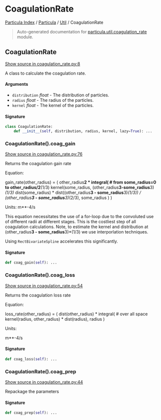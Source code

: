 # CoagulationRate

[Particula Index](../../README.md#particula-index) / [Particula](../index.md#particula) / [Util](./index.md#util) / CoagulationRate

> Auto-generated documentation for [particula.util.coagulation_rate](https://github.com/uncscode/particula/blob/main/particula/util/coagulation_rate.py) module.

## CoagulationRate

[Show source in coagulation_rate.py:8](https://github.com/uncscode/particula/blob/main/particula/util/coagulation_rate.py#L8)

A class to calculate the coagulation rate.

#### Arguments

- `distribution` *float* - The distribution of particles.
- `radius` *float* - The radius of the particles.
- `kernel` *float* - The kernel of the particles.

#### Signature

```python
class CoagulationRate:
    def __init__(self, distribution, radius, kernel, lazy=True): ...
```

### CoagulationRate().coag_gain

[Show source in coagulation_rate.py:76](https://github.com/uncscode/particula/blob/main/particula/util/coagulation_rate.py#L76)

Returns the coagulation gain rate

Equation:

gain_rate(other_radius) = (
    other_radius**2 *
    integral( # from some_radius=0 to other_radius/2**(1/3)
        kernel(some_radius, (other_radius**3-some_radius**3)*(1/3)*
        dist(some_radius) *
        dist((other_radius**3 - some_radius**3)*(1/3)) /
        (other_radius**3 - some_radius**3)*(2/3),
        some_radius
    )
)

Units:
    m**-4/s

This equation necessitates the use of a for-loop due to the
convoluted use of different radii at different stages.
This is the costliest step of all coagulation calculations.
Note, to estimate the kernel and distribution at
(other_radius**3 - some_radius**3)*(1/3)
we use interporlation techniques.

Using `RectBivariateSpline` accelerates this significantly.

#### Signature

```python
def coag_gain(self): ...
```

### CoagulationRate().coag_loss

[Show source in coagulation_rate.py:54](https://github.com/uncscode/particula/blob/main/particula/util/coagulation_rate.py#L54)

Returns the coagulation loss rate

Equation:

loss_rate(other_radius) = (
    dist(other_radius) *
    integral( # over all space
        kernel(radius, other_radius) *
        dist(radius),
        radius
    )

Units:

m**-4/s

#### Signature

```python
def coag_loss(self): ...
```

### CoagulationRate().coag_prep

[Show source in coagulation_rate.py:44](https://github.com/uncscode/particula/blob/main/particula/util/coagulation_rate.py#L44)

Repackage the parameters

#### Signature

```python
def coag_prep(self): ...
```
